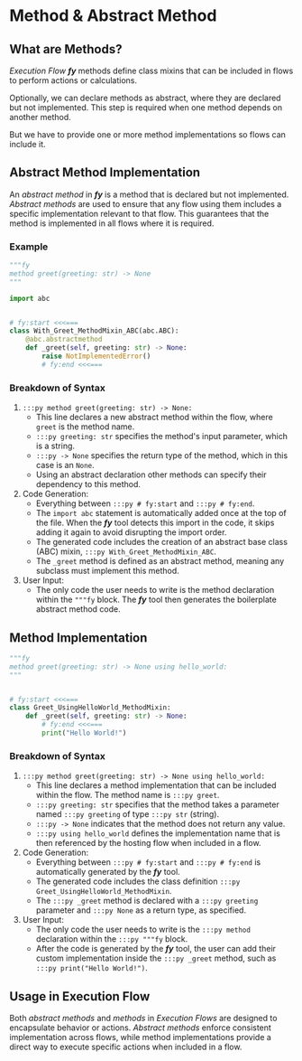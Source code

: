 # Method & Abstract Method

## What are Methods?

_Execution Flow_ ___fy___ methods define class mixins that can be included in flows to perform actions or calculations. 

Optionally, we can declare methods as abstract, where they are declared but not implemented. This step is required when one method depends on another method.

But we have to provide one or more method implementations so flows can include it.

## Abstract Method Implementation

An _abstract method_ in ___fy___ is a method that is declared but not implemented. _Abstract methods_ are used to ensure that any flow using them includes a specific implementation relevant to that flow. This guarantees that the method is implemented in all flows where it is required.

### Example

```py title="mixins/method/greet/abc_fy.py" linenums="1"
"""fy
method greet(greeting: str) -> None
"""

import abc


# fy:start <<<===
class With_Greet_MethodMixin_ABC(abc.ABC):
    @abc.abstractmethod
    def _greet(self, greeting: str) -> None:
        raise NotImplementedError()
        # fy:end <<<===
```

### Breakdown of Syntax

1. `:::py method greet(greeting: str) -> None:`
    - This line declares a new abstract method within the flow, where `greet` is the method name.
    - `:::py greeting: str` specifies the method's input parameter, which is a string.
    - `:::py -> None` specifies the return type of the method, which in this case is an `None`.
    - Using an abstract declaration other methods can specify their dependency to this method.
2. Code Generation:
    - Everything between `:::py # fy:start` and `:::py # fy:end`.
    - The `import abc` statement is automatically added once at the top of the file. When the ___fy___ tool detects this import in the code, it skips adding it again to avoid disrupting the import order.
    - The generated code includes the creation of an abstract base class (ABC) mixin, `:::py With_Greet_MethodMixin_ABC`.
    - The `_greet` method is defined as an abstract method, meaning any subclass must implement this method.
3. User Input:
    - The only code the user needs to write is the method declaration within the `"""fy` block. The ___fy___ tool then generates the boilerplate abstract method code.

## Method Implementation

```py title="mixins/method/greet/using_hello_world_fy.py" linenums="1"
"""fy
method greet(greeting: str) -> None using hello_world:
"""


# fy:start <<<===
class Greet_UsingHelloWorld_MethodMixin:
    def _greet(self, greeting: str) -> None:
        # fy:end <<<===
        print("Hello World!")
```

### Breakdown of Syntax

1. `:::py method greet(greeting: str) -> None using hello_world:`
    - This line declares a method implementation that can be included within the flow. The method name is `:::py greet`.
    - `:::py greeting: str` specifies that the method takes a parameter named `:::py greeting` of type `:::py str` (string).
    - `:::py -> None` indicates that the method does not return any value.
    - `:::py using hello_world` defines the implementation name that is then referenced by the hosting flow when included in a flow.
2. Code Generation:
    - Everything between `:::py # fy:start` and `:::py # fy:end` is automatically generated by the ___fy___ tool.
    - The generated code includes the class definition `:::py Greet_UsingHelloWorld_MethodMixin`.
    - The `:::py _greet` method is declared with a `:::py greeting` parameter and `:::py None` as a return type, as specified.
3. User Input:
    - The only code the user needs to write is the `:::py method` declaration within the `:::py """fy` block.
    - After the code is generated by the ___fy___ tool, the user can add their custom implementation inside the `:::py _greet` method, such as `:::py print("Hello World!")`.

## Usage in Execution Flow

Both _abstract methods_ and _methods_ in _Execution Flows_ are designed to encapsulate behavior or actions. _Abstract methods_ enforce consistent implementation across flows, while method implementations provide a direct way to execute specific actions when included in a flow.
